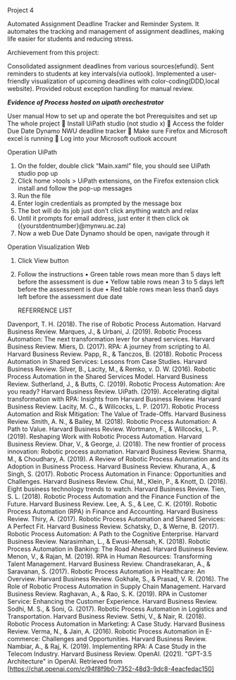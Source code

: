 Project 4 

Automated Assignment Deadline Tracker and Reminder System. It automates the tracking and management of assignment deadlines, making life easier for students and reducing stress.

Archievement from this project:

Consolidated assignment deadlines from various sources(efundi).
Sent reminders to students at key intervals(via outlook).
Implemented a user-friendly visualization of upcoming deadlines with color-coding(DDD,local website).
Provided robust exception handling for manual review.


***Evidence of Process hosted on uipath orechestrator***





















User manual
How to set up and operate the bot 
Prerequisites and set up
The whole project
	Install UiPath studio (not studio x)
	Access the folder Due Date Dynamo NWU deadline tracker
	Make sure Firefox and Microsoft excel is running 
	Log into your Microsoft outlook account


Operation UiPath
1.	On the folder, double click “Main.xaml” file, you should see UiPath studio pop up
2.	Click home >tools > UiPath extensions, on the Firefox extension click install and follow the pop-up messages
3.	Run the file
4.	Enter login credentials as prompted by the message box
5.	The bot will do its job just don’t click anything watch and relax
6.	Until it prompts for email address, just enter it then click ok ({yourstdentnumber}@mynwu.ac.za)
7.	Now a web Due Date Dynamo should be open, navigate through it 

Operation Visualization Web
1.	Click View button 
2.	Follow the instructions
•	Green table rows mean more than 5 days left before the assessment is due
•	Yellow table rows mean 3 to 5 days left before the assessment is due
•	Red table rows mean less than5 days left before the assessment due date





	REFERRENCE LIST

Davenport, T. H. (2018). The rise of Robotic Process Automation. Harvard Business Review.
Marques, J., & Urbani, J. (2019). Robotic Process Automation: The next transformation lever for shared services. Harvard Business Review.
Miers, D. (2017). RPA: A journey from scripting to AI. Harvard Business Review.
Papp, R., & Tanczos, B. (2018). Robotic Process Automation in Shared Services: Lessons from Case Studies. Harvard Business Review.
Silver, B., Lacity, M., & Remko, v. D. W. (2016). Robotic Process Automation in the Shared Services Model. Harvard Business Review.
Sutherland, J., & Butts, C. (2019). Robotic Process Automation: Are you ready? Harvard Business Review.
UiPath. (2019). Accelerating digital transformation with RPA: Insights from Harvard Business Review. Harvard Business Review.
Lacity, M. C., & Willcocks, L. P. (2017). Robotic Process Automation and Risk Mitigation: The Value of Trade-Offs. Harvard Business Review.
Smith, A. N., & Bailey, M. (2018). Robotic Process Automation: A Path to Value. Harvard Business Review.
Wortmann, F., & Willcocks, L. P. (2019). Reshaping Work with Robotic Process Automation. Harvard Business Review.
Dhar, V., & George, J. (2018). The new frontier of process innovation: Robotic process automation. Harvard Business Review.
Sharma, M., & Choudhary, A. (2019). A Review of Robotic Process Automation and its Adoption in Business Process. Harvard Business Review.
Khurana, A., & Singh, S. (2017). Robotic Process Automation in Finance: Opportunities and Challenges. Harvard Business Review.
Chui, M., Klein, P., & Knott, D. (2016). Eight business technology trends to watch. Harvard Business Review.
Tien, S. L. (2018). Robotic Process Automation and the Finance Function of the Future. Harvard Business Review.
Lee, A. S., & Lee, C. K. (2019). Robotic Process Automation (RPA) in Finance and Accounting. Harvard Business Review.
Thiry, A. (2017). Robotic Process Automation and Shared Services: A Perfect Fit. Harvard Business Review.
Schatsky, D., & Werne, B. (2017). Robotic Process Automation: A Path to the Cognitive Enterprise. Harvard Business Review.
Narasimhan, L., & Ewusi-Mensah, K. (2018). Robotic Process Automation in Banking: The Road Ahead. Harvard Business Review.
Menon, V., & Rajan, M. (2019). RPA in Human Resources: Transforming Talent Management. Harvard Business Review.
Chandrasekaran, A., & Saravanan, S. (2017). Robotic Process Automation in Healthcare: An Overview. Harvard Business Review.
Gokhale, S., & Prasad, V. R. (2016). The Role of Robotic Process Automation in Supply Chain Management. Harvard Business Review.
Raghavan, A., & Rao, S. K. (2019). RPA in Customer Service: Enhancing the Customer Experience. Harvard Business Review.
Sodhi, M. S., & Soni, G. (2017). Robotic Process Automation in Logistics and Transportation. Harvard Business Review.
Sethi, V., & Nair, R. (2018). Robotic Process Automation in Marketing: A Case Study. Harvard Business Review.
Verma, N., & Jain, A. (2016). Robotic Process Automation in E-commerce: Challenges and Opportunities. Harvard Business Review.
Nambiar, A., & Raj, K. (2019). Implementing RPA: A Case Study in the Telecom Industry. Harvard Business Review.
OpenAI. (2021). "GPT-3.5 Architecture" in OpenAI. Retrieved from [https://chat.openai.com/c/94f8f9b0-7352-48d3-9dc8-4eacfedac150]
